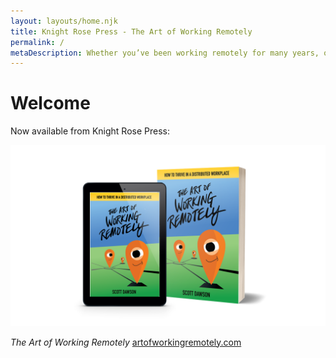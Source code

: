 ```yaml
---
layout: layouts/home.njk
title: Knight Rose Press - The Art of Working Remotely
permalink: /
metaDescription: Whether you’ve been working remotely for many years, or are just starting out, you’ve realized that remote work can look very different. It depends on where you’re working. What you’re working on. Who you’re working for, and who you’re working with.
---
```

# Welcome

Now available from Knight Rose Press:

[![The Art of Working Remotely](/static/img/cover-ipad-mock.png)](https://artofworkingremotely.com/book)

_The Art of Working Remotely_
[artofworkingremotely.com](https://artofworkingremotely.com/book)
